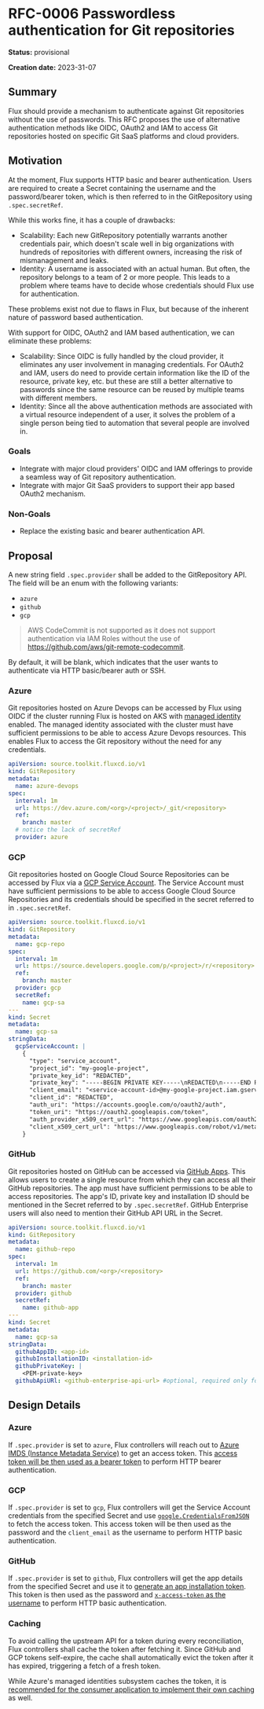 # RFC-0006 Passwordless authentication for Git repositories

**Status:** provisional

**Creation date:** 2023-31-07

## Summary

Flux should provide a mechanism to authenticate against Git repositories without
the use of passwords. This RFC proposes the use of alternative authentication
methods like OIDC, OAuth2 and IAM to access Git repositories hosted on specific
Git SaaS platforms and cloud providers.

## Motivation

At the moment, Flux supports HTTP basic and bearer authentication. Users are
required to create a Secret containing the username and the password/bearer
token, which is then referred to in the GitRepository using `.spec.secretRef`.

While this works fine, it has a couple of drawbacks:
* Scalability: Each new GitRepository potentially warrants another credentials
pair, which doesn't scale well in big organizations with hundreds of
repositories with different owners, increasing the risk of mismanagement and
leaks.
* Identity: A username is associated with an actual human. But often, the
repository belongs to a team of 2 or more people. This leads to a problem where
teams have to decide whose credentials should Flux use for authentication.

These problems exist not due to flaws in Flux, but because of the inherent
nature of password based authentication.

With support for OIDC, OAuth2 and IAM based authentication, we can eliminate
these problems:
* Scalability: Since OIDC is fully handled by the cloud provider, it eliminates
any user involvement in managing credentials. For OAuth2 and IAM, users do need
to provide certain information like the ID of the resource, private key, etc.
but these are still a better alternative to passwords since the same resource
can be reused by multiple teams with different members.
* Identity: Since all the above authentication methods are associated with a
virtual resource independent of a user, it solves the problem of a single person
being tied to automation that several people are involved in.

### Goals

* Integrate with major cloud providers' OIDC and IAM offerings to provide a
seamless way of Git repository authentication.
* Integrate with major Git SaaS providers to support their app based OAuth2
mechanism.

### Non-Goals
* Replace the existing basic and bearer authentication API.

## Proposal

A new string field `.spec.provider` shall be added to the GitRepository API.
The field will be an enum with the following variants:
* `azure`
* `github`
* `gcp`

> AWS CodeCommit is not supported as it does not support authentication via IAM
Roles without the use of https://github.com/aws/git-remote-codecommit.

By default, it will be blank, which indicates that the user wants to
authenticate via HTTP basic/bearer auth or SSH.

### Azure

Git repositories hosted on Azure Devops can be accessed by Flux using OIDC if
the cluster running Flux is hosted on AKS with [managed identity](https://learn.microsoft.com/en-us/azure/devops/integrate/get-started/authentication/service-principal-managed-identity?view=azure-devops)
enabled. The managed identity associated with the cluster must have sufficient
permissions to be able to access Azure Devops resources. This enables Flux to
access the Git repository without the need for any credentials.

```yaml
apiVersion: source.toolkit.fluxcd.io/v1
kind: GitRepository
metadata:
  name: azure-devops
spec:
  interval: 1m
  url: https://dev.azure.com/<org>/<project>/_git/<repository>
  ref:
    branch: master
  # notice the lack of secretRef
  provider: azure
```

### GCP

Git repositories hosted on Google Cloud Source Repositories can be accessed by
Flux via a [GCP Service Account](https://cloud.google.com/iam/docs/service-account-overview).
The Service Account must have sufficient permissions to be able to access Google
Cloud Source Repositories and its credentials should be specified in the secret
referred to in `.spec.secretRef`.

```yaml
apiVersion: source.toolkit.fluxcd.io/v1
kind: GitRepository
metadata:
  name: gcp-repo
spec:
  interval: 1m
  url: https://source.developers.google.com/p/<project>/r/<repository>
  ref:
    branch: master
  provider: gcp
  secretRef:
    name: gcp-sa
---
kind: Secret
metadata:
  name: gcp-sa
stringData:
  gcpServiceAccount: |
    {
      "type": "service_account",
      "project_id": "my-google-project",
      "private_key_id": "REDACTED",
      "private_key": "-----BEGIN PRIVATE KEY-----\nREDACTED\n-----END PRIVATE KEY-----\n",
      "client_email": "<service-account-id>@my-google-project.iam.gserviceaccount.com",
      "client_id": "REDACTED",
      "auth_uri": "https://accounts.google.com/o/oauth2/auth",
      "token_uri": "https://oauth2.googleapis.com/token",
      "auth_provider_x509_cert_url": "https://www.googleapis.com/oauth2/v1/certs",
      "client_x509_cert_url": "https://www.googleapis.com/robot/v1/metadata/x509/<service-account-id>%40my-google-project.iam.gserviceaccount.com"
    }
```

### GitHub

Git repositories hosted on GitHub can be accessed via [GitHub Apps](https://docs.github.com/en/apps/overview).
This allows users to create a single resource from which they can access all
their GitHub repositories. The app must have sufficient permissions to be able
to access repositories. The app's ID, private key and installation ID should
be mentioned in the Secret referred to by `.spec.secretRef`. GitHub Enterprise
users will also need to mention their GitHub API URL in the Secret.

```yaml
apiVersion: source.toolkit.fluxcd.io/v1
kind: GitRepository
metadata:
  name: github-repo
spec:
  interval: 1m
  url: https://github.com/<org>/<repository>
  ref:
    branch: master
  provider: github
  secretRef:
    name: github-app
---
kind: Secret
metadata:
  name: gcp-sa
stringData:
  githubAppID: <app-id>
  githubInstallationID: <installation-id>
  githubPrivateKey: |
    <PEM-private-key>
  githubApiURl: <github-enterprise-api-url> #optional, required only for GitHub Enterprise users
```

## Design Details

### Azure

If `.spec.provider` is set to `azure`, Flux controllers will reach out to
[Azure IMDS (Instance Metadata Service)](https://learn.microsoft.com/en-us/azure/active-directory/managed-identities-azure-resources/how-to-use-vm-token#get-a-token-using-go)
to get an access token. This [access token will be then used as a bearer token](https://learn.microsoft.com/en-us/azure/devops/integrate/get-started/authentication/service-principal-managed-identity?view=azure-devops#q-can-i-use-a-service-principal-to-do-git-operations-like-clone-a-repo)
to perform HTTP bearer authentication.

### GCP

If `.spec.provider` is set to `gcp`, Flux controllers will get the Service
Account credentials from the specified Secret and use
[`google.CredentialsFromJSON`](https://pkg.go.dev/golang.org/x/oauth2/google#CredentialsFromJSON)
to fetch the access token. This access token will be then used as the password
and the `client_email` as the username to perform HTTP basic authentication.

### GitHub

If `.spec.provider` is set to `github`, Flux controllers will get the app
details from the specified Secret and use it to [generate an app installation
token](https://docs.github.com/en/apps/creating-github-apps/authenticating-with-a-github-app/generating-an-installation-access-token-for-a-github-app).
This token is then used as the password and [`x-access-token` as the username](https://docs.github.com/en/apps/creating-github-apps/registering-a-github-app/choosing-permissions-for-a-github-app#choosing-permissions-for-git-access)
to perform HTTP basic authentication.

### Caching

To avoid calling the upstream API for a token during every reconciliation, Flux
controllers shall cache the token after fetching it. Since GitHub and GCP tokens
self-expire, the cache shall automatically evict the token after it has expired,
triggering a fetch of a fresh token.

While Azure's managed identities subsystem caches the token, it is
[recommended for the consumer application to implement their own caching](https://learn.microsoft.com/en-us/azure/active-directory/managed-identities-azure-resources/how-to-use-vm-token#token-caching)
as well.
